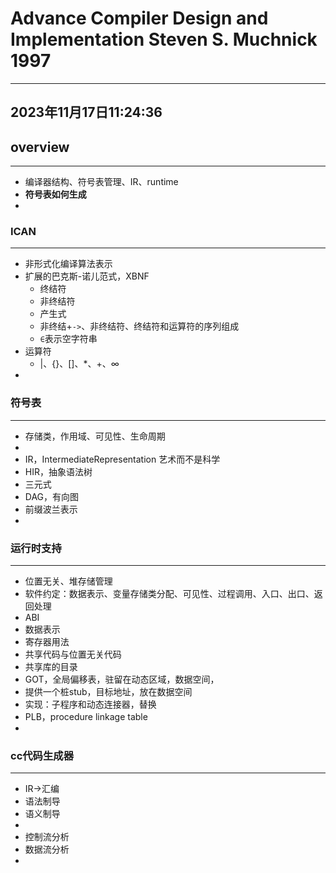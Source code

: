 #  Advance Compiler Design and Implementation Steven S. Muchnick 1997
---
2023年11月17日11:24:36
---
## overview  
---
- 编译器结构、符号表管理、IR、runtime  
- **符号表如何生成**  
- 

### ICAN  
--- 
- 非形式化编译算法表示  
- 扩展的巴克斯-诺儿范式，XBNF  
	- 终结符 
	- 非终结符  
	- 产生式  
	- 非终结+`->`、非终结符、终结符和运算符的序列组成  
	- `∈`表示空字符串  
- 运算符  
	- |、{}、[]、*、+、∞  
- 
### 符号表  
--- 
- 存储类，作用域、可见性、生命周期  
- 
- IR，IntermediateRepresentation 艺术而不是科学  
- HIR，抽象语法树  
- 三元式  
- DAG，有向图  
- 前缀波兰表示  
- 
### 运行时支持  
---
- 位置无关、堆存储管理  
- 软件约定：数据表示、变量存储类分配、可见性、过程调用、入口、出口、返回处理  
- ABI  
- 数据表示  
- 寄存器用法  
- 共享代码与位置无关代码  
- 共享库的目录  
- GOT，全局偏移表，驻留在动态区域，数据空间，  
- 提供一个桩stub，目标地址，放在数据空间  
- 实现：子程序和动态连接器，替换  
- PLB，procedure linkage table  
- 
### cc代码生成器  
---
- IR->汇编  
- 语法制导  
- 语义制导  
- 
- 控制流分析  
- 数据流分析  
- 









